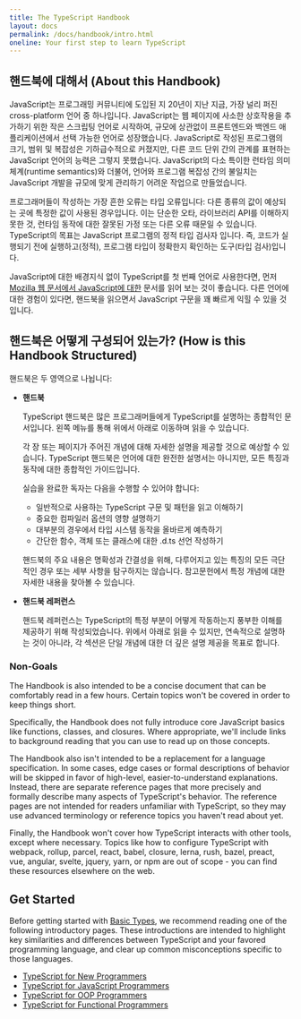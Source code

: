```yaml
---
title: The TypeScript Handbook
layout: docs
permalink: /docs/handbook/intro.html
oneline: Your first step to learn TypeScript
---
```


## 핸드북에 대해서 (About this Handbook)

JavaScript는 프로그래밍 커뮤니티에 도입된 지 20년이 지난 지금, 가장 널리 퍼진 cross-platform 언어 중 하나입니다. JavaScript는 웹 페이지에 사소한 상호작용을 추가하기 위한 작은 스크립팅 언어로 시작하여, 규모에 상관없이 프론트엔드와 백엔드 애플리케이션에서 선택 가능한 언어로 성장했습니다. JavaScript로 작성된 프로그램의 크기, 범위 및 복잡성은 기하급수적으로 커졌지만, 다른 코드 단위 간의 관계를 표현하는 JavaScript 언어의 능력은 그렇지 못했습니다. JavaScript의 다소 특이한 런타임 의미 체계(runtime semantics)와 더불어, 언어와 프로그램 복잡성 간의 불일치는 JavaScript 개발을 규모에 맞게 관리하기 어려운 작업으로 만들었습니다.

프로그래머들이 작성하는 가장 흔한 오류는 타입 오류입니다: 다른 종류의 값이 예상되는 곳에 특정한 값이 사용된 경우입니다. 이는 단순한 오타, 라이브러리 API를 이해하지 못한 것, 런타임 동작에 대한 잘못된 가정 또는 다른 오류 때문일 수 있습니다. TypeScript의 목표는 JavaScript 프로그램의 정적 타입 검사자 입니다. 즉, 코드가 실행되기 전에 실행하고(정적), 프로그램 타입이 정확한지 확인하는 도구(타입 검사)입니다.

JavaScript에 대한 배경지식 없이 TypeScript를 첫 번째 언어로 사용한다면, 먼저 [Mozilla 웹 문서에서 JavaScript에 대한](https://developer.mozilla.org/docs/Web/JavaScript/Guide) 문서를 읽어 보는 것이 좋습니다.
다른 언어에 대한 경험이 있다면, 핸드북을 읽으면서 JavaScript 구문을 꽤 빠르게 익힐 수 있을 것입니다.

## 핸드북은 어떻게 구성되어 있는가? (How is this Handbook Structured)

핸드북은 두 영역으로 나뉩니다:

* **핸드북**

  TypeScript 핸드북은 많은 프로그래머들에게 TypeScript를 설명하는 종합적인 문서입니다. 왼쪽 메뉴를 통해 위에서 아래로 이동하며 읽을 수 있습니다. 

  각 장 또는 페이지가 주어진 개념에 대해 자세한 설명을 제공할 것으로 예상할 수 있습니다. TypeScript 핸드북은 언어에 대한 완전한 설명서는 아니지만, 모든 특징과 동작에 대한 종합적인 가이드입니다.

  실습을 완료한 독자는 다음을 수행할 수 있어야 합니다:

  * 일반적으로 사용하는 TypeScript 구문 및 패턴을 읽고 이해하기
  * 중요한 컴파일러 옵션의 영향 설명하기
  * 대부분의 경우에서 타입 시스템 동작을 올바르게 예측하기
  * 간단한 함수, 객체 또는 클래스에 대한 .d.ts 선언 작성하기

  핸드북의 주요 내용은 명확성과 간결성을 위해, 다루어지고 있는 특징의 모든 극단적인 경우 또는 세부 사항을 탐구하지는 않습니다. 참고문헌에서 특정 개념에 대한 자세한 내용을 찾아볼 수 있습니다.

* **핸드북 레퍼런스**

  핸드북 레퍼런스는 TypeScript의 특정 부분이 어떻게 작동하는지 풍부한 이해를 제공하기 위해 작성되었습니다. 위에서 아래로 읽을 수 있지만, 연속적으로 설명하는 것이 아니라, 각 섹션은 단일 개념에 대한 더 깊은 설명 제공을 목표로 합니다.

### Non-Goals

The Handbook is also intended to be a concise document that can be comfortably read in a few hours. Certain topics won't be covered in order to keep things short.

Specifically, the Handbook does not fully introduce core JavaScript basics like functions, classes, and closures. Where appropriate, we'll include links to background reading that you can use to read up on those concepts.

The Handbook also isn't intended to be a replacement for a language specification. In some cases, edge cases or formal descriptions of behavior will be skipped in favor of high-level, easier-to-understand explanations. Instead, there are separate reference pages that more precisely and formally describe many aspects of TypeScript's behavior. The reference pages are not intended for readers unfamiliar with TypeScript, so they may use advanced terminology or reference topics you haven't read about yet.

Finally, the Handbook won't cover how TypeScript interacts with other tools, except where necessary. Topics like how to configure TypeScript with webpack, rollup, parcel, react, babel, closure, lerna, rush, bazel, preact, vue, angular, svelte, jquery, yarn, or npm are out of scope - you can find these resources elsewhere on the web.

## Get Started

Before getting started with [Basic Types](/docs/handbook/basic-types.html), we recommend reading one of the following introductory pages. These introductions are intended to highlight key similarities and differences between TypeScript and your favored programming language, and clear up common misconceptions specific to those languages.

* [TypeScript for New Programmers](/docs/handbook/typescript-from-scratch.html)
* [TypeScript for JavaScript Programmers](/docs/handbook/typescript-in-5-minutes.html)
* [TypeScript for OOP Programmers](/docs/handbook/typescript-in-5-minutes-oop.html)
* [TypeScript for Functional Programmers](/docs/handbook/typescript-in-5-minutes-func.html)

